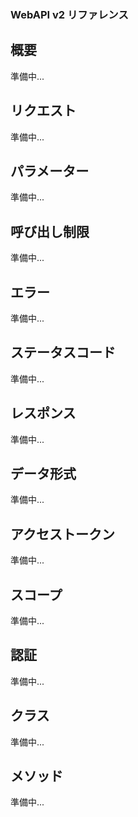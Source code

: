 ### WebAPI v2 リファレンス

## 概要
準備中...

## リクエスト
準備中...

## パラメーター
準備中...

## 呼び出し制限
準備中...

## エラー
準備中...

## ステータスコード
準備中...

## レスポンス
準備中...

## データ形式
準備中...

## アクセストークン
準備中...

## スコープ
準備中...

## 認証
準備中...

## クラス
準備中...

## メソッド
準備中...